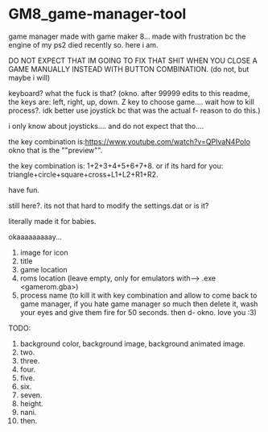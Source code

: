 # GM8_game-manager-tool
game manager made with game maker 8... made with frustration bc the engine of my ps2 died recently so. here i am.

DO NOT EXPECT THAT IM GOING TO FIX THAT SHIT WHEN YOU CLOSE A GAME MANUALLY INSTEAD WITH BUTTON COMBINATION. (do not, but maybe i will)

keyboard?
what the fuck is that? (okno. after 99999 edits to this readme, the keys are: left, right, up, down. Z key to choose game.... wait how to kill process?. idk better use joystick bc that was the actual f- reason to do this.)

i only know about joysticks....
and do not expect that tho....

the key combination is:https://www.youtube.com/watch?v=QPIvaN4PoIo
okno that is the ""preview"".

the key combination is: 1+2+3+4+5+6+7+8. or if its hard for you: triangle+circle+square+cross+L1+L2+R1+R2.

have fun.

still here?. its not that hard to modify the settings.dat or is it?

literally made it for babies.

okaaaaaaaaay...

1. image for icon
2. title
3. game location
4. roms location (leave empty, only for emulators with--> .exe <gamerom.gba>)
5. process name (to kill it with key combination and allow to come back to game manager, if you hate game manager so much then delete it, wash your eyes and give them fire for 50 seconds. then d- okno. love you :3)


TODO:
1. background color, background image, background animated image.
2. two.
3. three.
4. four.
5. five.
6. six.
7. seven.
8. height.
9. nani.
10. then.
